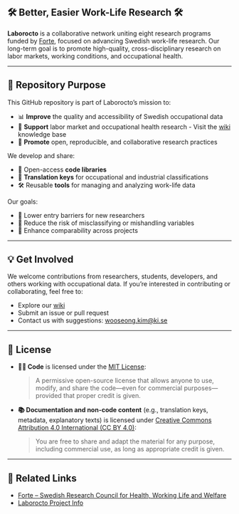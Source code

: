 ## 🛠️ Better, Easier Work-Life Research 🛠️

**Laborocto** is a collaborative network uniting eight research programs funded by [Forte](https://forte.se), focused on advancing Swedish work-life research. 
Our long-term goal is to promote high-quality, cross-disciplinary research on labor markets, working conditions, and occupational health.

---

## 🎯 Repository Purpose

This GitHub repository is part of Laborocto’s mission to:

- 📊 **Improve** the quality and accessibility of Swedish occupational data
- 🔎 **Support** labor market and occupational health research - Visit the [wiki](https://github.com/Laborocto/laborocto/wiki) knowledge base
- 🤝 **Promote** open, reproducible, and collaborative research practices

We develop and share:

- 🧰 Open-access **code libraries**
- 🧭 **Translation keys** for occupational and industrial classifications
- 🛠️ Reusable **tools** for managing and analyzing work-life data

Our goals:

- 🚀 Lower entry barriers for new researchers  
- 🧮 Reduce the risk of misclassifying or mishandling variables  
- 🔗 Enhance comparability across projects

---

## 💡 Get Involved

We welcome contributions from researchers, students, developers, and others working with occupational data. If you’re interested in contributing or collaborating, feel free to:

- Explore our [wiki](https://github.com/Laborocto/laborocto/wiki)
- Submit an issue or pull request
- Contact us with suggestions: wooseong.kim@ki.se

---

## 📄 License

- **🧑‍💻 Code** is licensed under the [MIT License](LICENSE):
  > A permissive open-source license that allows anyone to use, modify, and share the code—even for commercial purposes—provided that proper credit is given.

- **📚 Documentation and non-code content** (e.g., translation keys, metadata, explanatory texts) is licensed under [Creative Commons Attribution 4.0 International (CC BY 4.0)](https://creativecommons.org/licenses/by/4.0/):
  > You are free to share and adapt the material for any purpose, including commercial use, as long as appropriate credit is given.

---

## 🔗 Related Links

- [Forte – Swedish Research Council for Health, Working Life and Welfare](https://forte.se)
- [Laborocto Project Info](https://www.su.se/english/research/research-projects/laborocto)




